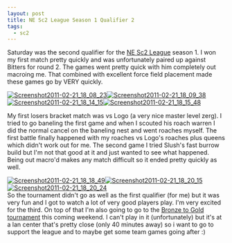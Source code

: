 ```yaml
---
layout: post
title: NE Sc2 League Season 1 Qualifier 2
tags:
  - sc2
---
```

<p>Saturday was the second qualifier for the <a href="http://forum.nesc2league.com/index.php">NE Sc2 League</a> season 1. I won my first match pretty quickly and was unfortunately paired up against Bitters for round 2. The games went pretty quick with him completely out macroing me. That combined with excellent force field placement made these games go by VERY quickly.</p><p><div class='p_embed p_image_embed'><a href="http://getfile6.posterous.com/getfile/files.posterous.com/temp-2011-02-21/BEwrDpztHiutccdvmhwpjAiutzxHzCrImlfBbmybuctIDdpkDEmDiIuewlhg/Screenshot2011-02-21_18_08_23.jpg"><img alt="Screenshot2011-02-21_18_08_23" src="http://getfile6.posterous.com/getfile/files.posterous.com/temp-2011-02-21/BEwrDpztHiutccdvmhwpjAiutzxHzCrImlfBbmybuctIDdpkDEmDiIuewlhg/Screenshot2011-02-21_18_08_23.jpg" /></a><a href="http://getfile2.posterous.com/getfile/files.posterous.com/temp-2011-02-21/ilzstaixtifEEdmyErilJjhCqpfEDruoCzJrwADvrBeaasJaetGtsdEgwtoG/Screenshot2011-02-21_18_09_38.jpg"><img alt="Screenshot2011-02-21_18_09_38" src="http://getfile2.posterous.com/getfile/files.posterous.com/temp-2011-02-21/ilzstaixtifEEdmyErilJjhCqpfEDruoCzJrwADvrBeaasJaetGtsdEgwtoG/Screenshot2011-02-21_18_09_38.jpg" /></a><a href="http://getfile9.posterous.com/getfile/files.posterous.com/temp-2011-02-21/yeeBqyBEmCzmfdvDpbqggvcBfjaGqFokGccilbyEEukpAiChtkEatqvvpqqC/Screenshot2011-02-21_18_14_15.jpg"><img alt="Screenshot2011-02-21_18_14_15" src="http://getfile9.posterous.com/getfile/files.posterous.com/temp-2011-02-21/yeeBqyBEmCzmfdvDpbqggvcBfjaGqFokGccilbyEEukpAiChtkEatqvvpqqC/Screenshot2011-02-21_18_14_15.jpg" /></a><a href="http://getfile3.posterous.com/getfile/files.posterous.com/temp-2011-02-21/cznorbCHEjAarzIBqfwkAGBwIiGAldqvsyzezksEBAplajmiHhEsenmpaGrI/Screenshot2011-02-21_18_15_48.jpg"><img alt="Screenshot2011-02-21_18_15_48" src="http://getfile3.posterous.com/getfile/files.posterous.com/temp-2011-02-21/cznorbCHEjAarzIBqfwkAGBwIiGAldqvsyzezksEBAplajmiHhEsenmpaGrI/Screenshot2011-02-21_18_15_48.jpg" /></a></div></p><p>My first losers bracket match was vs Logo (a very nice master level zerg). I tried to go baneling the first game and when I scouted his roach warren I did the normal cancel on the baneling nest and went roaches myself. The first battle finally happened with my roaches vs Logo's roaches plus queens which didn't work out for me. The second game I tried Slush's fast burrow build but I'm not that good at it and just wanted to see what happened. Being out macro'd makes any match difficult so it ended pretty quickly as well.</p><p><div class='p_embed p_image_embed'><a href="http://getfile7.posterous.com/getfile/files.posterous.com/temp-2011-02-21/DmFDHGwxzAzFwpEbnbvFhAFgkkwcnhaujiCGhEuxyqDJCscHrslzrFIkxEmH/Screenshot2011-02-21_18_18_49.jpg"><img alt="Screenshot2011-02-21_18_18_49" src="http://getfile7.posterous.com/getfile/files.posterous.com/temp-2011-02-21/DmFDHGwxzAzFwpEbnbvFhAFgkkwcnhaujiCGhEuxyqDJCscHrslzrFIkxEmH/Screenshot2011-02-21_18_18_49.jpg" /></a><a href="http://getfile4.posterous.com/getfile/files.posterous.com/temp-2011-02-21/bAtrxiwlGEkrzIhchCrytFhqfeHelHpqxaxnnwifdzaHuHBHvDwgutbCmhdB/Screenshot2011-02-21_18_20_15.jpg"><img alt="Screenshot2011-02-21_18_20_15" src="http://getfile4.posterous.com/getfile/files.posterous.com/temp-2011-02-21/bAtrxiwlGEkrzIhchCrytFhqfeHelHpqxaxnnwifdzaHuHBHvDwgutbCmhdB/Screenshot2011-02-21_18_20_15.jpg" /></a><a href="http://getfile9.posterous.com/getfile/files.posterous.com/temp-2011-02-21/nAfcJEfmCeIDaFukhHjCnIctuDkFocpaumdDqvtuunEuiChHimwocGqdtmua/Screenshot2011-02-21_18_20_24.jpg"><img alt="Screenshot2011-02-21_18_20_24" src="http://getfile9.posterous.com/getfile/files.posterous.com/temp-2011-02-21/nAfcJEfmCeIDaFukhHjCnIctuDkFocpaumdDqvtuunEuiChHimwocGqdtmua/Screenshot2011-02-21_18_20_24.jpg" /></a></div>So the tournament didn't go as well as the first qualifier (for me) but it was very fun and I got to watch a lot of very good players play. I'm very excited for the third. On top of that I'm also going to go to the <a href="http://forum.nesc2league.com/index.php/topic,87.0.html">Bronze to Gold tournament</a> this coming weekend. I can't play in it (unfortunately) but it's at a lan center that's pretty close (only 40 minutes away) so i want to go to support the league and to maybe get some team games going after :)</p>
